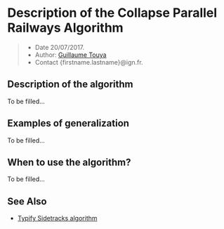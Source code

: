 # Description of the Collapse Parallel Railways Algorithm

> - Date 20/07/2017.
> - Author: [Guillaume Touya][1]
> - Contact {firstname.lastname}@ign.fr.



Description of the algorithm
-------------
To be filled...



Examples of generalization
-------------
To be filled...


When to use the algorithm?
-------------
To be filled...



See Also
-------------
- [Typify Sidetracks algorithm][2]


[1]: https://umrlastig.github.io/guillaume-touya/
[2]: /algorithms/networks/typify_sidetracks.md
